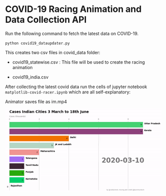 # COVID-19 Racing Animation and Data Collection API

Run the following command to fetch the latest data on COVID-19.

```
python covid19_dataupdater.py
```

This creates two csv files in covid_data folder:
* covid19_statewise.csv : This file will be used to create the racing animation

* covid19_india.csv

After collecting the latest covid data run the cells of jupyter notebook ```matplotlib-covid-racer.ipynb``` which are all self-explanatory:

Animator saves file as im.mp4

![file](15_fps.gif)